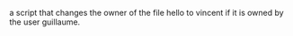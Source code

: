 a script that changes the owner of the file hello to vincent if it is owned  by the user guillaume.
